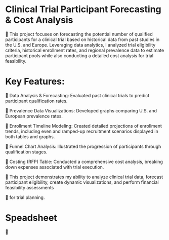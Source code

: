 # Clinical Trial Participant Forecasting & Cost Analysis
 👀 This project focuses on forecasting the potential number of qualified participants for a clinical trial based on historical data from past studies in the U.S. and Europe. Leveraging data analytics, I analyzed trial eligibility criteria, historical enrollment rates, and regional prevalence data to estimate participant pools while also conducting a detailed cost analysis for trial feasibility.

# Key Features:

🌟 Data Analysis & Forecasting: Evaluated past clinical trials to predict participant qualification rates.

🌟 Prevalence Data Visualizations: Developed graphs comparing U.S. and European prevalence rates.

🌟 Enrollment Timeline Modeling: Created detailed projections of enrollment trends, including even and ramped-up recruitment scenarios displayed in both tables and graphs.

🌟 Funnel Chart Analysis: Illustrated the progression of participants through qualification stages.

🌟 Costing (RFP) Table: Conducted a comprehensive cost analysis, breaking down expenses associated with trial execution.

🌟 This project demonstrates my ability to analyze clinical trial data, forecast participant eligibility, create dynamic visualizations, and perform financial feasibility assessments 

🌟 for trial planning.

# Speadsheet
🌟 
